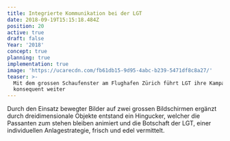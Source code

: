 ```yaml
---
title: Integrierte Kommunikation bei der LGT
date: 2018-09-19T15:15:18.484Z
position: 20
active: true
draft: false
Year: '2018'
concept: true
planning: true
implementation: true
image: 'https://ucarecdn.com/fb61db15-9d95-4abc-b239-5471df8c8a27/'
teaser: >-
  Mit dem grossen Schaufenster am Flughafen Zürich führt LGT ihre Kampagne
  konsequent weiter
---
```

Durch den Einsatz bewegter Bilder auf zwei grossen Bildschirmen ergänzt durch dreidimensionale Objekte entstand ein Hingucker, welcher die Passanten zum stehen bleiben animiert und die Botschaft der LGT, einer individuellen Anlagestrategie, frisch und edel vermittelt.
